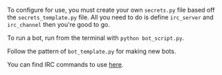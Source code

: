 To configure for use, you must create your own `secrets.py` file based off the `secrets_template.py` file. All you need to do is define `irc_server` and `irc_channel` then you're good to go.

To run a bot, run from the terminal with `python bot_script.py`.

Follow the pattern of `bot_template.py` for making new bots.

You can find IRC commands to use [here](https://wiki.inspircd.org/Commands).
